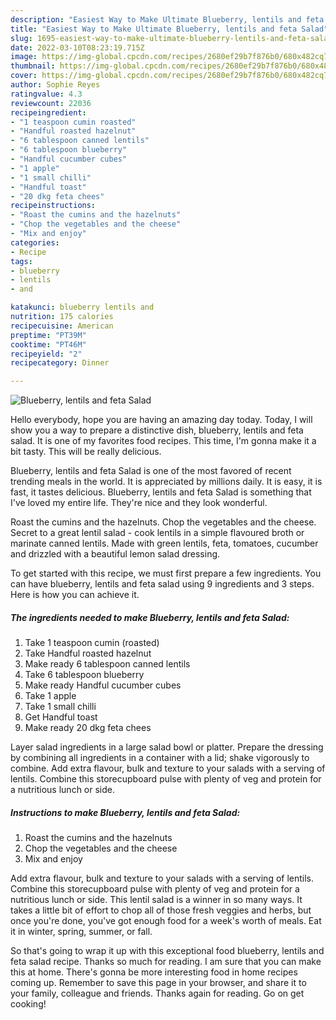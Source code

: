 ```yaml
---
description: "Easiest Way to Make Ultimate Blueberry, lentils and feta Salad"
title: "Easiest Way to Make Ultimate Blueberry, lentils and feta Salad"
slug: 1695-easiest-way-to-make-ultimate-blueberry-lentils-and-feta-salad
date: 2022-03-10T08:23:19.715Z
image: https://img-global.cpcdn.com/recipes/2680ef29b7f876b0/680x482cq70/blueberry-lentils-and-feta-salad-recipe-main-photo.jpg
thumbnail: https://img-global.cpcdn.com/recipes/2680ef29b7f876b0/680x482cq70/blueberry-lentils-and-feta-salad-recipe-main-photo.jpg
cover: https://img-global.cpcdn.com/recipes/2680ef29b7f876b0/680x482cq70/blueberry-lentils-and-feta-salad-recipe-main-photo.jpg
author: Sophie Reyes
ratingvalue: 4.3
reviewcount: 22036
recipeingredient:
- "1 teaspoon cumin roasted"
- "Handful roasted hazelnut"
- "6 tablespoon canned lentils"
- "6 tablespoon blueberry"
- "Handful cucumber cubes"
- "1 apple"
- "1 small chilli"
- "Handful toast"
- "20 dkg feta chees"
recipeinstructions:
- "Roast the cumins and the hazelnuts"
- "Chop the vegetables and the cheese"
- "Mix and enjoy"
categories:
- Recipe
tags:
- blueberry
- lentils
- and

katakunci: blueberry lentils and 
nutrition: 175 calories
recipecuisine: American
preptime: "PT39M"
cooktime: "PT46M"
recipeyield: "2"
recipecategory: Dinner

---
```



![Blueberry, lentils and feta Salad](https://img-global.cpcdn.com/recipes/2680ef29b7f876b0/680x482cq70/blueberry-lentils-and-feta-salad-recipe-main-photo.jpg)

Hello everybody, hope you are having an amazing day today. Today, I will show you a way to prepare a distinctive dish, blueberry, lentils and feta salad. It is one of my favorites food recipes. This time, I'm gonna make it a bit tasty. This will be really delicious.

Blueberry, lentils and feta Salad is one of the most favored of recent trending meals in the world. It is appreciated by millions daily. It is easy, it is fast, it tastes delicious. Blueberry, lentils and feta Salad is something that I've loved my entire life. They're nice and they look wonderful.

Roast the cumins and the hazelnuts. Chop the vegetables and the cheese. Secret to a great lentil salad - cook lentils in a simple flavoured broth or marinate canned lentils. Made with green lentils, feta, tomatoes, cucumber and drizzled with a beautiful lemon salad dressing.


To get started with this recipe, we must first prepare a few ingredients. You can have blueberry, lentils and feta salad using 9 ingredients and 3 steps. Here is how you can achieve it.

<!--inarticleads1-->

##### The ingredients needed to make Blueberry, lentils and feta Salad:

1. Take 1 teaspoon cumin (roasted)
1. Take Handful roasted hazelnut
1. Make ready 6 tablespoon canned lentils
1. Take 6 tablespoon blueberry
1. Make ready Handful cucumber cubes
1. Take 1 apple
1. Take 1 small chilli
1. Get Handful toast
1. Make ready 20 dkg feta chees


Layer salad ingredients in a large salad bowl or platter. Prepare the dressing by combining all ingredients in a container with a lid; shake vigorously to combine. Add extra flavour, bulk and texture to your salads with a serving of lentils. Combine this storecupboard pulse with plenty of veg and protein for a nutritious lunch or side. 

<!--inarticleads2-->

##### Instructions to make Blueberry, lentils and feta Salad:

1. Roast the cumins and the hazelnuts
1. Chop the vegetables and the cheese
1. Mix and enjoy


Add extra flavour, bulk and texture to your salads with a serving of lentils. Combine this storecupboard pulse with plenty of veg and protein for a nutritious lunch or side. This lentil salad is a winner in so many ways. It takes a little bit of effort to chop all of those fresh veggies and herbs, but once you&#39;re done, you&#39;ve got enough food for a week&#39;s worth of meals. Eat it in winter, spring, summer, or fall. 

So that's going to wrap it up with this exceptional food blueberry, lentils and feta salad recipe. Thanks so much for reading. I am sure that you can make this at home. There's gonna be more interesting food in home recipes coming up. Remember to save this page in your browser, and share it to your family, colleague and friends. Thanks again for reading. Go on get cooking!
